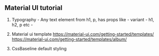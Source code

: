 ## Material UI tutorial
1. Typography - Any text element from h1, p, 
        has props like
        - variant - h1, h2, p etc
        - 
2. Material ui template
     https://material-ui.com/getting-started/templates/
     https://material-ui.com/getting-started/templates/album/

3. CssBaseline 
    default styling 